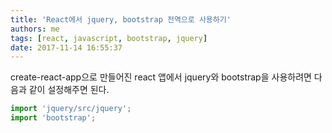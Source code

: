 ```yaml
---
title: 'React에서 jquery, bootstrap 전역으로 사용하기'
authors: me
tags: [react, javascript, bootstrap, jquery]
date: 2017-11-14 16:55:37
---
```


create-react-app으로 만들어진 react 앱에서 jquery와 bootstrap을 사용하려면 다음과 같이 설정해주면 된다.

```js title="index.js"
import 'jquery/src/jquery';
import 'bootstrap';
```

